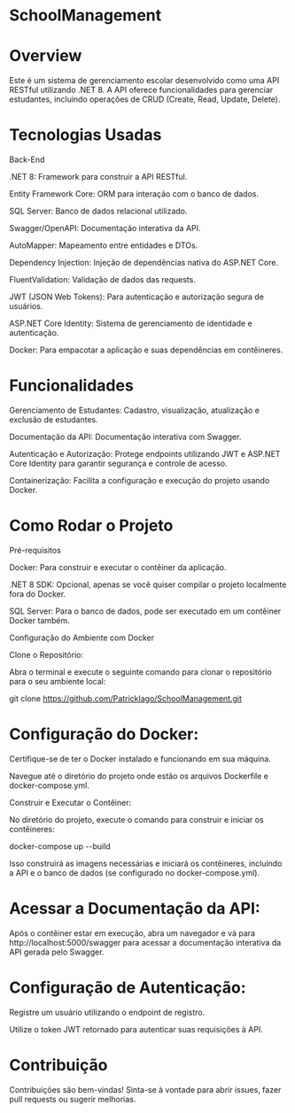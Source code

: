 # SchoolManagement

# Overview

Este é um sistema de gerenciamento escolar desenvolvido como uma API RESTful utilizando .NET 8. A API oferece funcionalidades para gerenciar estudantes, incluindo operações de CRUD (Create, Read, Update, Delete).

# Tecnologias Usadas

Back-End

.NET 8: Framework para construir a API RESTful.

Entity Framework Core: ORM para interação com o banco de dados.

SQL Server: Banco de dados relacional utilizado.

Swagger/OpenAPI: Documentação interativa da API.

AutoMapper: Mapeamento entre entidades e DTOs.

Dependency Injection: Injeção de dependências nativa do ASP.NET Core.

FluentValidation: Validação de dados das requests.

JWT (JSON Web Tokens): Para autenticação e autorização segura de usuários.

ASP.NET Core Identity: Sistema de gerenciamento de identidade e autenticação.

Docker: Para empacotar a aplicação e suas dependências em contêineres.

# Funcionalidades
Gerenciamento de Estudantes: Cadastro, visualização, atualização e exclusão de estudantes.

Documentação da API: Documentação interativa com Swagger.

Autenticação e Autorização: Protege endpoints utilizando JWT e ASP.NET Core Identity para garantir segurança e controle de acesso.

Containerização: Facilita a configuração e execução do projeto usando Docker.

# Como Rodar o Projeto

Pré-requisitos

Docker: Para construir e executar o contêiner da aplicação.

.NET 8 SDK: Opcional, apenas se você quiser compilar o projeto localmente fora do Docker.

SQL Server: Para o banco de dados, pode ser executado em um contêiner Docker também.

Configuração do Ambiente com Docker

Clone o Repositório:

Abra o terminal e execute o seguinte comando para clonar o repositório para o seu ambiente local:

git clone https://github.com/PatrickIago/SchoolManagement.git

# Configuração do Docker:

Certifique-se de ter o Docker instalado e funcionando em sua máquina.

Navegue até o diretório do projeto onde estão os arquivos Dockerfile e docker-compose.yml.

Construir e Executar o Contêiner:

No diretório do projeto, execute o comando para construir e iniciar os contêineres:

docker-compose up --build

Isso construirá as imagens necessárias e iniciará os contêineres, incluindo a API e o banco de dados (se configurado no docker-compose.yml).

# Acessar a Documentação da API:

Após o contêiner estar em execução, abra um navegador e vá para http://localhost:5000/swagger para acessar a documentação interativa da API gerada pelo Swagger.

# Configuração de Autenticação:

Registre um usuário utilizando o endpoint de registro.

Utilize o token JWT retornado para autenticar suas requisições à API.

# Contribuição

Contribuições são bem-vindas! Sinta-se à vontade para abrir issues, fazer pull requests ou sugerir melhorias.
